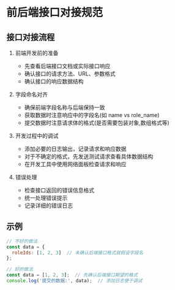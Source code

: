 # 前后端接口对接规范

## 接口对接流程

1. 前端开发前的准备
   - 先查看后端接口文档或实际接口响应
   - 确认接口的请求方法、URL、参数格式
   - 确认接口的响应数据结构

2. 字段命名对齐
   - 确保前端字段名称与后端保持一致
   - 获取数据时注意响应中的字段名(如 name vs role_name)
   - 提交数据时注意请求体的格式(是否需要包装对象,数组格式等)

3. 开发过程中的调试
   - 添加必要的日志输出，记录请求和响应数据
   - 对于不确定的格式，先发送测试请求查看具体数据结构
   - 在开发工具中使用网络面板检查请求和响应

4. 错误处理
   - 检查接口返回的错误信息格式
   - 统一处理错误提示
   - 记录详细的错误日志

## 示例
```javascript
// 不好的做法
const data = {
  roleIds: [1, 2, 3]  // 未确认后端接口格式就假设字段名
};

// 好的做法
const data = [1, 2, 3];  // 先确认后端接口期望的格式
console.log('提交的数据:', data);  // 添加日志便于调试